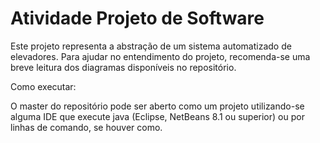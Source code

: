 # Atividade Projeto de Software

Este projeto representa a abstração de um sistema automatizado de elevadores. 
Para ajudar no entendimento do projeto, recomenda-se uma breve leitura dos diagramas disponíveis no repositório.

Como executar:

O master do repositório pode ser aberto como um projeto utilizando-se alguma IDE que execute java (Eclipse, NetBeans 8.1 ou superior) ou por linhas de comando, se houver como.
